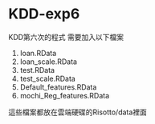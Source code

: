 KDD-exp6
========

KDD第六次的程式
需要加入以下檔案
1. loan.RData
2. loan_scale.RData
3. test.RData
4. test_scale.RData
5. Default_features.RData
6. mochi_Reg_features.RData

這些檔案都放在雲端硬碟的Risotto/data裡面
